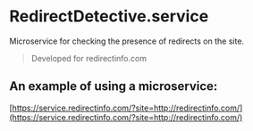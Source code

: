 # RedirectDetective.service

Microservice for checking the presence of redirects on the site.

> Developed for redirectinfo.com

## An example of using a microservice:

[https://service.redirectinfo.com/?site=http://redirectinfo.com/](https://service.redirectinfo.com/?site=http://redirectinfo.com/)